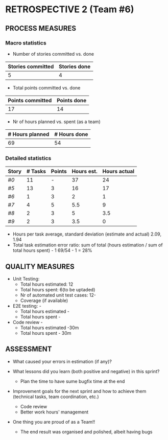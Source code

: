 RETROSPECTIVE 2 (Team #6)
=====================================

## PROCESS MEASURES 

### Macro statistics

- Number of stories committed vs. done 

| Stories committed | Stories done |
|-|-|
| 5 | 4 |

- Total points committed vs. done 

| Points committed | Points done |
|-|-|
| 17 | 14 |

- Nr of hours planned vs. spent (as a team)

| # Hours planned | # Hours done |
|-|-|
| 69 | 54 |

### Detailed statistics

| Story  | # Tasks | Points | Hours est. | Hours actual |
|--------|---------|--------|------------|--------------|
| _#0_   |    11   |   -    |     37     |       24     |
| _#5_   |    13   |   3    |     16     |       17     |
| _#6_   |    1    |   3    |     2      |       1      |
| _#7_   |    4    |   5    |     5.5    |       9      |
| _#8_   |    2    |   3    |     5      |       3.5    |
| _#9_   |    2    |   3    |     3.5    |       0      |

- Hours per task average, standard deviation (estimate and actual)
  2.09, 1.94
- Total task estimation error ratio: sum of total (hours estimation / sum of total hours spent) - 1
  69/54 - 1 = 28%
  
  
## QUALITY MEASURES 

- Unit Testing:
  - Total hours estimated: 12
  - Total hours spent: 6(to be uptaded)
  - Nr of automated unit test cases: 12-
  - Coverage (if available)
- E2E testing: - 
  - Total hours estimated - 
  - Total hours spent - 
- Code review - 
  - Total hours estimated -30m 
  - Total hours spent - 30m


## ASSESSMENT

- What caused your errors in estimation (if any)?

- What lessons did you learn (both positive and negative) in this sprint?
  - Plan the time to have sume bugfix time at the end
  
- Improvement goals for the next sprint and how to achieve them (technical tasks, team coordination, etc.)  
  - Code review
  - Better work hours' management

- One thing you are proud of as a Team!!
  - The end result was organised and polished, albeit having bugs
